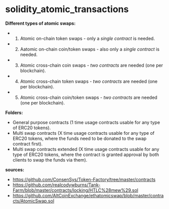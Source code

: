 # solidity_atomic_transactions

**Different types of atomic swaps:**
* 1. Atomic on-chain token swaps - only a *single contract* is needed.
* 2. Aatomic on-chain coin/token swaps - also only a *single contract* is needed.
* 3. Atomic cross-chain coin swaps - *two contracts* are needed (one per blockchain).
* 4. Atomic cross-chain token swaps - *two contracts* are needed (one per blockchain).
* 5. Atomic cross-chain coin/token swaps - *two contracts* are needed (one per blockchain).

**Folders:**
* General purpose contracts (1 time usage contracts usable for any type of ERC20 tokens).
* Multi swap contracts (X time usage contracts usable for any type of ERC20 tokens, where the funds need to be donated to the swap contract first).
* Multi swap contracts extended (X time usage contracts usable for any type of ERC20 tokens, where the contract is granted approval by both clients to swap the funds via them).

**sources:**
* https://github.com/ConsenSys/Token-Factory/tree/master/contracts
* https://github.com/realcodywburns/Tank-Farm/blob/master/contracts/locking/HTLC%28mew%29.sol
* https://github.com/AltCoinExchange/ethatomicswap/blob/master/contracts/AtomicSwap.sol

